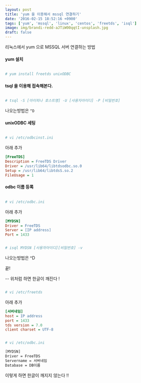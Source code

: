```yaml
---
layout: post
title: 'yum 을 이용해서 mssql 연결하기'
date: '2016-02-15 18:52:16 +0900'
tags: ['yum', 'mssql', 'linux', 'centos', 'freetds', 'isql']
image: img/brandi-redd-aJTiW00qqtI-unsplash.jpg
draft: false
---
```


리눅스에서 yum 으로 MSSQL 서버 연결하는 방법

#### yum 설치

```bash

# yum install freetds unixODBC

```

#### tsql 을 이용해 접속해본다.

```bash

# tsql -S [아이피나 호스트명] -U [사용자아이디] -P [비밀번호]

```

나오는방법은 `^D`

#### unixODBC 세팅

```bash

# vi /etc/odbcinst.ini

```

아래 추가

```ini
[FreeTDS]
Description = FreeTDS Driver
Driver = /usr/lib64/libtdsodbc.so.0
Setup = /usr/lib64/libtdsS.so.2
FileUsage = 1
```

#### odbc 이름 등록

```bash

# vi /etc/odbc.ini

```

아래 추가

```ini
[MYDSN]
Driver = FreeTDS
Server = [IP address]
Port = 1433
```

```bash

# isql MYDSN [사용자아이디][비밀번호] -v

```

나오는방법은 ^D

끝!

-- 위처럼 하면 한글이 깨진다 !

```bash

# vi /etc/freetds

```

아래 추가

```ini
[서버네임]
host = IP address
port = 1433
tds version = 7.0
client charset = UTF-8
```

```bash

# vi /etc/odbc.ini

```

```bash
[MYDSN]
Driver = FreeTDS
Servername = 서버네임
Database = DB이름
```

이렇게 하면 한글이 깨지지 않는다 !!
